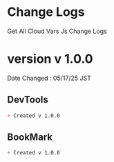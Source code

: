 # Change Logs
Get All Cloud Vars Js Change Logs  

# version v 1.0.0
Date Changed : 05/17/25 JST

## DevTools
```markdown
+ Created v 1.0.0
```

## BookMark
```markdown
+ Created v 1.0.0
```
